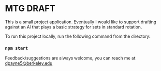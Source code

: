 # MTG DRAFT

This is a small project application. Eventually I would like to support drafting against
an AI that plays a basic strategy for sets in standard rotation.

To run this project locally, run the following command from the directory:

### `npm start`

Feedback/suggestions are always welcome, you can reach me at dpayne5@berkeley.edu
